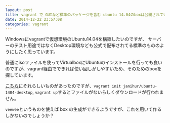 ```yaml
---
layout: post
title: vagrant で GUIなど標準のパッケージを含む ubuntu 14.04のboxは公開されていますか？
date: 2014-12-22 23:57:08
categories: vagrant
---
```

<p>Windowsにvagrantで仮想環境のUbuntu14.04を構築したいのですが、
サーバーのテスト用途ではなくDesktop環境なども公式で配布されてる標準のもののようにしたく思っています。</p>

<p>普通にisoファイルを使ってVirtualboxにUbuntuのインストールを行っても良いのですが、vagrant経由でできれば使い回しがしやすいため、そのためのboxを探しています。</p>

<p><a href="https://vagrantcloud.com/janihur/boxes/ubuntu-1404-desktop" rel="nofollow">こちら</a>にそれらしいものがあったのですが、<code>vagrant init janihur/ubuntu-1404-desktop</code>, <code>vagrant up</code>するとファイルがないらしくダウンロードが行われません。</p>

<p><code>veewee</code>というものを使えば box の生成ができるようですが、これを用いて作るしかないのでしょうか？</p>
